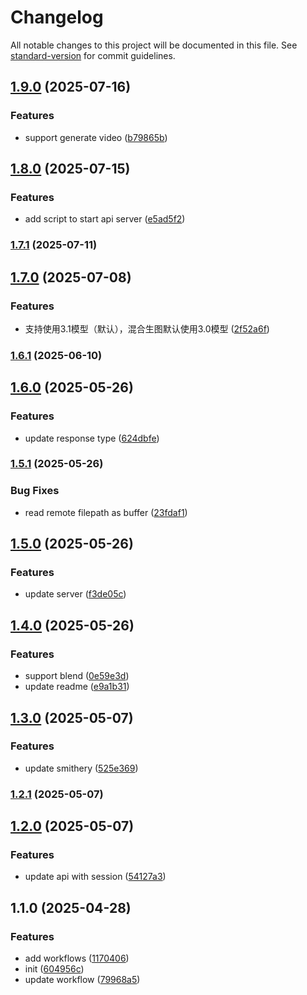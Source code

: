 # Changelog

All notable changes to this project will be documented in this file. See [standard-version](https://github.com/conventional-changelog/standard-version) for commit guidelines.

## [1.9.0](https://github.com/c-rick/jimeng-mcp/compare/v1.8.0...v1.9.0) (2025-07-16)


### Features

* support generate video ([b79865b](https://github.com/c-rick/jimeng-mcp/commit/b79865bee78f83e8f3585cdaa645085fb53090c5))

## [1.8.0](https://github.com/c-rick/jimeng-mcp/compare/v1.7.1...v1.8.0) (2025-07-15)


### Features

* add script to start api server ([e5ad5f2](https://github.com/c-rick/jimeng-mcp/commit/e5ad5f2652598e29491b9dce6c803b568440d899))

### [1.7.1](https://github.com/c-rick/jimeng-mcp/compare/v1.7.0...v1.7.1) (2025-07-11)

## [1.7.0](https://github.com/c-rick/jimeng-mcp/compare/v1.6.1...v1.7.0) (2025-07-08)


### Features

* 支持使用3.1模型（默认），混合生图默认使用3.0模型 ([2f52a6f](https://github.com/c-rick/jimeng-mcp/commit/2f52a6fc009509ec5db2fc402db800aa934a7b31))

### [1.6.1](https://github.com/c-rick/jimeng-mcp/compare/v1.6.0...v1.6.1) (2025-06-10)

## [1.6.0](https://github.com/c-rick/jimeng-mcp/compare/v1.5.1...v1.6.0) (2025-05-26)


### Features

* update response type ([624dbfe](https://github.com/c-rick/jimeng-mcp/commit/624dbfe4658c975f13c145d739f72e5e28bca049))

### [1.5.1](https://github.com/c-rick/jimeng-mcp/compare/v1.5.0...v1.5.1) (2025-05-26)


### Bug Fixes

* read remote filepath as buffer ([23fdaf1](https://github.com/c-rick/jimeng-mcp/commit/23fdaf14877b58c534be2918243ea9958ab201f1))

## [1.5.0](https://github.com/c-rick/jimeng-mcp/compare/v1.4.0...v1.5.0) (2025-05-26)


### Features

* update server ([f3de05c](https://github.com/c-rick/jimeng-mcp/commit/f3de05c439d833d642a1e71d604227bbc3aa725a))

## [1.4.0](https://github.com/c-rick/jimeng-mcp/compare/v1.3.0...v1.4.0) (2025-05-26)


### Features

* support blend ([0e59e3d](https://github.com/c-rick/jimeng-mcp/commit/0e59e3db543bdcceb91d6f80769d3ad6c6d54433))
* update readme ([e9a1b31](https://github.com/c-rick/jimeng-mcp/commit/e9a1b31a478bae812c9316c2f7e70363f6d30b4b))

## [1.3.0](https://github.com/c-rick/jimeng-mcp/compare/v1.2.1...v1.3.0) (2025-05-07)


### Features

* update smithery ([525e369](https://github.com/c-rick/jimeng-mcp/commit/525e369d1b10b2c67155771d7064041b70cd5df6))

### [1.2.1](https://github.com/c-rick/jimeng-mcp/compare/v1.2.0...v1.2.1) (2025-05-07)

## [1.2.0](https://github.com/c-rick/jimeng-mcp/compare/v1.1.0...v1.2.0) (2025-05-07)


### Features

* update api with session ([54127a3](https://github.com/c-rick/jimeng-mcp/commit/54127a3290d8908f3e2edbd570411bc48594c760))

## 1.1.0 (2025-04-28)


### Features

* add workflows ([1170406](https://github.com/c-rick/jimeng-mcp/commit/117040652848600be10e68bd72da333ff89c8b2e))
* init ([604956c](https://github.com/c-rick/jimeng-mcp/commit/604956c8a6b0bc4aef0ba612bbdb9c60f620073f))
* update workflow ([79968a5](https://github.com/c-rick/jimeng-mcp/commit/79968a5d9cbb765f39217be23fb1e08f0e67400e))
